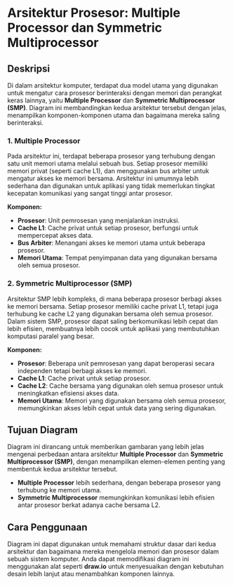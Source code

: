 # Arsitektur Prosesor: Multiple Processor dan Symmetric Multiprocessor

## Deskripsi
Di dalam arsitektur komputer, terdapat dua model utama yang digunakan untuk mengatur cara prosesor berinteraksi dengan memori dan perangkat keras lainnya, yaitu **Multiple Processor** dan **Symmetric Multiprocessor (SMP)**. Diagram ini membandingkan kedua arsitektur tersebut dengan jelas, menampilkan komponen-komponen utama dan bagaimana mereka saling berinteraksi.

### 1. **Multiple Processor**  
Pada arsitektur ini, terdapat beberapa prosesor yang terhubung dengan satu unit memori utama melalui sebuah bus. Setiap prosesor memiliki memori privat (seperti cache L1), dan menggunakan bus arbiter untuk mengatur akses ke memori bersama. Arsitektur ini umumnya lebih sederhana dan digunakan untuk aplikasi yang tidak memerlukan tingkat kecepatan komunikasi yang sangat tinggi antar prosesor.

**Komponen:**
- **Prosesor**: Unit pemrosesan yang menjalankan instruksi.
- **Cache L1**: Cache privat untuk setiap prosesor, berfungsi untuk mempercepat akses data.
- **Bus Arbiter**: Menangani akses ke memori utama untuk beberapa prosesor.
- **Memori Utama**: Tempat penyimpanan data yang digunakan bersama oleh semua prosesor.

### 2. **Symmetric Multiprocessor (SMP)**  
Arsitektur SMP lebih kompleks, di mana beberapa prosesor berbagi akses ke memori bersama. Setiap prosesor memiliki cache privat L1, tetapi juga terhubung ke cache L2 yang digunakan bersama oleh semua prosesor. Dalam sistem SMP, prosesor dapat saling berkomunikasi lebih cepat dan lebih efisien, membuatnya lebih cocok untuk aplikasi yang membutuhkan komputasi paralel yang besar.

**Komponen:**
- **Prosesor**: Beberapa unit pemrosesan yang dapat beroperasi secara independen tetapi berbagi akses ke memori.
- **Cache L1**: Cache privat untuk setiap prosesor.
- **Cache L2**: Cache bersama yang digunakan oleh semua prosesor untuk meningkatkan efisiensi akses data.
- **Memori Utama**: Memori yang digunakan bersama oleh semua prosesor, memungkinkan akses lebih cepat untuk data yang sering digunakan.

## Tujuan Diagram
Diagram ini dirancang untuk memberikan gambaran yang lebih jelas mengenai perbedaan antara arsitektur **Multiple Processor** dan **Symmetric Multiprocessor (SMP)**, dengan menampilkan elemen-elemen penting yang membentuk kedua arsitektur tersebut.

- **Multiple Processor** lebih sederhana, dengan beberapa prosesor yang terhubung ke memori utama.
- **Symmetric Multiprocessor** memungkinkan komunikasi lebih efisien antar prosesor berkat adanya cache bersama L2.

## Cara Penggunaan
Diagram ini dapat digunakan untuk memahami struktur dasar dari kedua arsitektur dan bagaimana mereka mengelola memori dan prosesor dalam sebuah sistem komputer. Anda dapat memodifikasi diagram ini menggunakan alat seperti **draw.io** untuk menyesuaikan dengan kebutuhan desain lebih lanjut atau menambahkan komponen lainnya.
